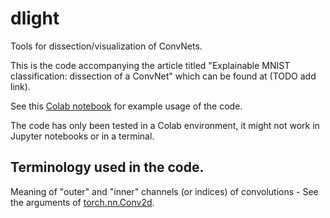 # dlight
Tools for dissection/visualization of ConvNets.

This is the code accompanying the article titled "Explainable MNIST classification: dissection of a ConvNet" which can be found at (TODO add link).

See this [Colab notebook](https://colab.research.google.com/drive/1GqynTl2NhVPMUk3LCOQ91yXGsLf1UmJj?usp=sharing) for example usage of the code.

The code has only been tested in a Colab environment, it might not work in Jupyter notebooks or in a terminal.

## Terminology used in the code.

Meaning of "outer" and "inner" channels (or indices) of convolutions - See the arguments of [torch.nn.Conv2d](https://pytorch.org/docs/master/generated/torch.nn.Conv2d.html#torch.nn.Conv2d).
